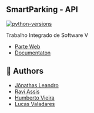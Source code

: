 ## SmartParking - API

[![python-versions]][python]


Trabalho Integrado de Software V
- [Parte Web](https://github.com/JonathasSL/SmartParking-web)
- [Documentaton]()


## :busts_in_silhouette: Authors
- [Jônathas Leandro](https://github.com/JonathasSL)
- [Ravi Assis](https://github.com/raviassis)
- [Humberto Vieira](https://github.com/H1bertto)
- [Lucas Valadares](https://github.com/lucasmhv)


[python-versions]: https://img.shields.io/pypi/pyversions/Django?color=olivegreen
[python]: https://www.python.org/downloads/